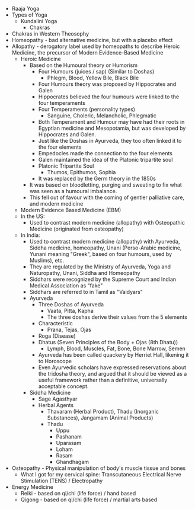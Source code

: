 - Raaja Yoga
- Types of Yoga
	- Kundalini Yoga
		- Chakras
- Chakras in Western Theosophy
- Homeopathy - bad alternative medicine, but with a placebo effect
- Allopathy - derogatory label used by homeopaths to describe Heroic Medicine, the precursor of Modern Evidence-Based Medicine
	- Heroic Medicine
		- Based on the Humoural theory or Humorism
			- Four Humours (juices / sap) (Similar to Doshas)
				- Phlegm, Blood, Yellow Bile, Black Bile
			- Four Humours theory was proposed by Hippocrates and Galen
			- Hippocrates believed the four humours were linked to the four temperaments
			- Four Temperaments (personality types)
				- Sanguine, Choleric, Melancholic, Phlegmatic
			- Both Temperament and Humour may have had their roots in Egyptian medicine and Mesopotamia, but was developed by Hippocrates and Galen.
			- Just like the Doshas in Ayurveda, they too often linked it to the four elements
			- Empedocles made the connection to the four elements
			- Galen maintained the idea of the Platonic tripartite soul
			- Platonic Tripartite Soul
				- Thumos, Epithumos, Sophia
			- It was replaced by the Germ theory in the 1850s
		- It was based on bloodletting, purging and sweating to fix what was seen as a humoural imbalance.
		- This fell out of favour with the coming of gentler palliative care, and modern medicine
	- Modern Evidence Based Medicine (EBM)
	- In the US:
		- Used to contrast modern medicine (allopathy) with Osteopathic Medicine (originated from osteopathy)
	- In India:
		- Used to contrast modern medicine (allopathy) with Ayurveda, Siddha medicine, homeopathy, Unani (Perso-Arabic medicine, Yunani meaning "Greek", based on four humours, used by Muslims), etc.
		- They are regulated by the Ministry of Ayurveda, Yoga and Naturopathy, Unani, Siddha and Homeopathy
		- Siddhars were recognized by the Supreme Court and Indian Medical Association as "fake"
		- Siddhars are referred to in Tamil as "Vaidyars"
		- Ayurveda
			- Three Doshas of Ayurveda
				- Vaata, Pitta, Kapha
				- The three doshas derive their values from the 5 elements
			- Characteristic
				- Prana, Tejas, Ojas
			- Roga (Disease)
			- Dhatus (Seven Principles of the Body + Ojas (8th Dhatu))
				- Lymph, Blood, Muscles, Fat, Bone, Bone Marrow, Semen
			- Ayurveda has been called quackery by Herriet Hall, likening it to Horoscope
			- Even Ayurvedic scholars have expressed reservations about the tridosha theory, and argued that it should be viewed as a useful framework rather than a definitive, universally acceptable concept.
		- Siddha Medicine
			- Sage Agasthyar
			- Herbal Agents
				- Thavaram (Herbal Product), Thadu (Inorganic Substances), Jangamam (Animal Products)
				- Thadu
					- Uppu
					- Pashanam
					- Uparasam
					- Loham
					- Rasam
					- Ghandhagam
- Osteopathy - Physical manipulation of body's muscle tissue and bones
	- What I got for my cervical spine: Transcutaneous Electrical Nerve Stimulation (TENS) / Electropathy
- Energy Medicine
	- Reiki - based on qi/chi (life force) / hand based
	- Qigong - based on qi/chi (life force) / martial arts based